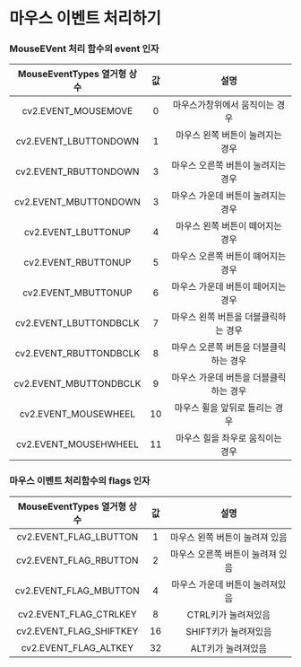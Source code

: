 # 마우스 이벤트 처리하기



### MouseEVent 처리 함수의 event 인자



|MouseEventTypes 열거형 상수|값|설명|
|:-----------------------:|:-:|:--:|
|cv2.EVENT_MOUSEMOVE|0|마우스가창위에서 움직이는 경우|
|cv2.EVENT_LBUTTONDOWN|1|마우스 왼쪽 버튼이 눌려지는 경우|
|cv2.EVENT_RBUTTONDOWN|3|마우스 오른쪽 버튼이 눌려지는 경우|
|cv2.EVENT_MBUTTONDOWN|3|마우스 가운데 버튼이 눌려지는 경우|
|cv2.EVENT_LBUTTONUP|4|마우스 왼쪽 버튼이 떼어지는 경우|
|cv2.EVENT_RBUTTONUP|5|마우스 오른쪽 버튼이 뗴어지는 경우|
|cv2.EVENT_MBUTTONUP|6|마우스 가운데 버튼이 떼어지는 경우|
|cv2.EVENT_LBUTTONDBCLK|7|마우스 왼쪽 버튼을 더블클릭하는 경우|
|cv2.EVENT_RBUTTONDBCLK|8|마우스 오른쪽 버튼을 더블클릭하는 경우|
|cv2.EVENT_MBUTTONDBCLK|9|마우스 가운데 버튼을 더블클릭하는 경우|
|cv2.EVENT_MOUSEWHEEL|10|마우스 휠을 앞뒤로 돌리는 경우|
|cv2.EVENT_MOUSEHWHEEL|11|마우스 힐을 좌우로 움직이는 경우|



### 마우스 이벤트 처리함수의 flags 인자
|MouseEventTypes 열거형 상수|값|설명|
|:-----------------------:|:-:|:--:|
|cv2.EVENT_FLAG_LBUTTON|1|마우스 왼쪽 버튼이 눌려져 있음|
|cv2.EVENT_FLAG_RBUTTON|2|마우스 오른쪽 버튼이 눌려져 있음|
|cv2.EVENT_FLAG_MBUTTON|4|마우스 가운데 버튼이 눌려져있음|
|cv2.EVENT_FLAG_CTRLKEY|8|CTRL키가 눌려져있음|
|cv2.EVENT_FLAG_SHIFTKEY|16|SHIFT키가 눌려져있음|
|cv2.EVENT_FLAG_ALTKEY|32|ALT키가 눌려져있음|

